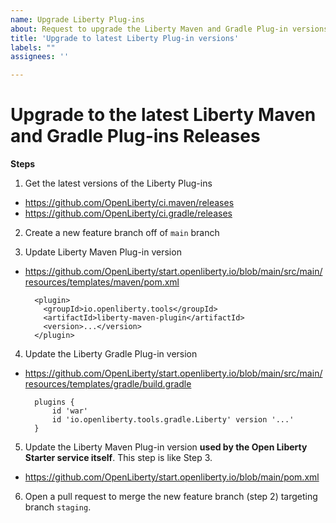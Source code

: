 ```yaml
---
name: Upgrade Liberty Plug-ins
about: Request to upgrade the Liberty Maven and Gradle Plug-in versions
title: 'Upgrade to latest Liberty Plug-in versions'
labels: ""
assignees: ''

---
```

# Upgrade to the latest Liberty Maven and Gradle Plug-ins Releases

**Steps**
1. Get the latest versions of the Liberty Plug-ins
  - https://github.com/OpenLiberty/ci.maven/releases
  - https://github.com/OpenLiberty/ci.gradle/releases

2. Create a new feature branch off of `main` branch

3. Update Liberty Maven Plug-in version
  - https://github.com/OpenLiberty/start.openliberty.io/blob/main/src/main/resources/templates/maven/pom.xml
    ```
      <plugin>
        <groupId>io.openliberty.tools</groupId>
        <artifactId>liberty-maven-plugin</artifactId>
        <version>...</version>
      </plugin>
    ```

4. Update the Liberty Gradle Plug-in version
  - https://github.com/OpenLiberty/start.openliberty.io/blob/main/src/main/resources/templates/gradle/build.gradle
    ```
      plugins {
          id 'war'
          id 'io.openliberty.tools.gradle.Liberty' version '...'
      }
    ```

5. Update the Liberty Maven Plug-in version **used by the Open Liberty Starter service itself**. This step is like Step 3.
  - https://github.com/OpenLiberty/start.openliberty.io/blob/main/pom.xml

6. Open a pull request to merge the new feature branch (step 2) targeting branch `staging`.
